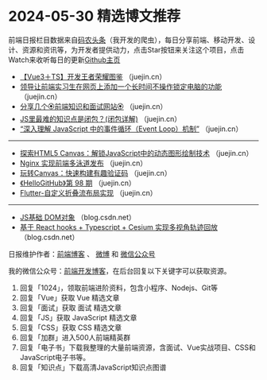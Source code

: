 # 2024-05-30 精选博文推荐

前端日报栏目数据来自[码农头条](http://toutiao.qdkfweb.cn/)（我开发的爬虫），每日分享前端、移动开发、设计、资源和资讯等，为开发者提供动力，点击Star按钮来关注这个项目，点击Watch来收听每日的更新[Github主页](https://github.com/kujian/frontendDaily)
* [【Vue3＋TS】开发王者荣耀图鉴](https://juejin.cn/post/7373937820177940518) （juejin.cn）
* [领导让前端实习生在网页上添加一个长时间不操作锁定电脑的功能](https://juejin.cn/post/7373831659470880806) （juejin.cn）
* [分享几个🏵️前端知识和面试网站🏵️](https://juejin.cn/post/7373565544697692172) （juejin.cn）
* [JS里最难的知识点是闭包？(闭包详解)](https://juejin.cn/post/7373675985722556428) （juejin.cn）
* [&#8220;深入理解 JavaScript 中的事件循环（Event Loop）机制&#8221;](https://juejin.cn/post/7373507761126391859) （juejin.cn）

***
* [探索HTML5 Canvas：解锁JavaScript中的动态图形绘制技术](https://juejin.cn/post/7373876901440815130) （juejin.cn）
* [Nginx 实现前端多泳道发布](https://juejin.cn/post/7372734627163258890) （juejin.cn）
* [玩转Canvas：快速构建有趣验证码](https://juejin.cn/post/7373877431495999488) （juejin.cn）
* [《HelloGitHub》第 98 期](https://juejin.cn/post/7373529708263686154) （juejin.cn）
* [Flutter-自定义折叠流布局实现](https://juejin.cn/post/7372818506532929545) （juejin.cn）

***
* [JS基础 DOM对象](https://blog.csdn.net/m0_51984899/article/details/111593770) （blog.csdn.net）
* [基于 React hooks + Typescript + Cesium 实现多视角轨迹回放](https://blog.csdn.net/cj9551/article/details/111591715) （blog.csdn.net）

日报维护作者：[前端博客](https://qdkfweb.cn/) 、 [微博](http://weibo.com/kujian) 和 [微信公众号](https://open.weixin.qq.com/qr/code?username=caibaojian_com)

我的微信公众号：[前端开发博客](https://open.weixin.qq.com/qr/code?username=caibaojian_com)，在后台回复以下关键字可以获取资源。

1. 回复「1024」，领取前端进阶资料，包含小程序、Nodejs、Git等
2. 回复「Vue」获取 Vue 精选文章
3. 回复「面试」获取 面试 精选文章
4. 回复「JS」获取 JavaScript 精选文章
5. 回复「CSS」获取 CSS 精选文章
6. 回复「加群」进入500人前端精英群
7. 回复「电子书」下载我整理的大量前端资源，含面试、Vue实战项目、CSS和JavaScript电子书等。
8. 回复「知识点」下载高清JavaScript知识点图谱
